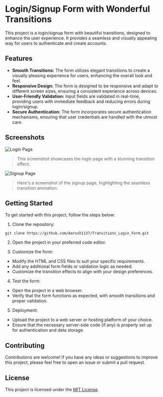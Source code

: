 # Login/Signup Form with Wonderful Transitions

This project is a login/signup form with beautiful transitions, designed to enhance the user experience. It provides a seamless and visually appealing way for users to authenticate and create accounts.

## Features

- **Smooth Transitions:** The form utilizes elegant transitions to create a visually pleasing experience for users, enhancing the overall look and feel.
- **Responsive Design:** The form is designed to be responsive and adapt to different screen sizes, ensuring a consistent experience across devices.
- **User-Friendly Validation:** Input fields are validated in real-time, providing users with immediate feedback and reducing errors during login/signup.
- **Secure Authentication:** The form incorporates secure authentication mechanisms, ensuring that user credentials are handled with the utmost care.

## Screenshots

![Login Page](/screenshots/login.png)
> This screenshot showcases the login page with a stunning transition effect.

![Signup Page](/screenshots/signup.png)
> Here's a screenshot of the signup page, highlighting the seamless transition animation.

## Getting Started

To get started with this project, follow the steps below:

1. Clone the repository:

<pre><code>git clone https://github.com/Aarush1137/Transitions_Login_Form.git</code></pre>

2. Open the project in your preferred code editor.

3. Customize the form:
- Modify the HTML and CSS files to suit your specific requirements.
- Add any additional form fields or validation logic as needed.
- Customize the transition effects to align with your design preferences.

4. Test the form:
- Open the project in a web browser.
- Verify that the form functions as expected, with smooth transitions and proper validation.

5. Deployment:
- Upload the project to a web server or hosting platform of your choice.
- Ensure that the necessary server-side code (if any) is properly set up for authentication and data storage.

## Contributing

Contributions are welcome! If you have any ideas or suggestions to improve this project, please feel free to open an issue or submit a pull request.

## License

This project is licensed under the [MIT License](LICENSE).


